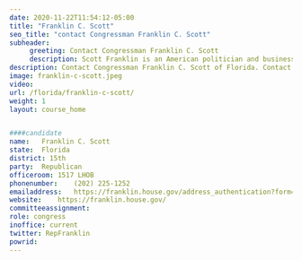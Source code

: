 ```yaml
---
date: 2020-11-22T11:54:12-05:00
title: "Franklin C. Scott"
seo_title: "contact Congressman Franklin C. Scott"
subheader:
     greeting: Contact Congressman Franklin C. Scott 
     description: Scott Franklin is an American politician and businessman who is the U.S. Representative for Florida's 15th congressional district. He is a member of the Republican Party.
description: Contact Congressman Franklin C. Scott of Florida. Contact information for Franklin C. Scott includes email address, phone number, and mailing address.
image: franklin-c-scott.jpeg
video: 
url: /florida/franklin-c-scott/
weight: 1
layout: course_home


####candidate
name:	Franklin C. Scott
state:	Florida
district: 15th
party:	Republican
officeroom:	1517 LHOB
phonenumber:	(202) 225-1252
emailaddress:	https://franklin.house.gov/address_authentication?form=/contact
website:	https://franklin.house.gov/
committeeassignment: 
role: congress
inoffice: current
twitter: RepFranklin
powrid: 
---
```


